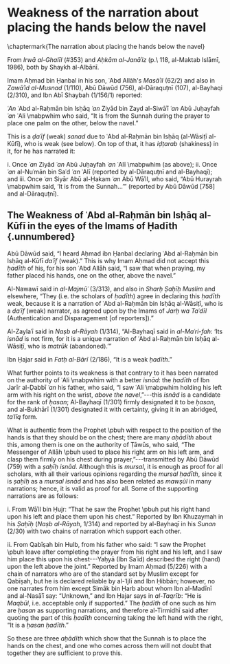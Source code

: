 

# Weakness of the narration about placing the hands below the navel

\chaptermark{The narration about placing the hands below the navel}

From _Irwā al-Ghalīl_ (#353) and _Aḥkām al-Janāʾiz_ (p.\ 118, al-Maktab Islāmī, 1986), both by Shaykh al-Albānī.

Imam Aḥmad bin Ḥanbal in his son, ʿAbd Allāh's _Masāʾil_ (62/2) and also in _Zawāʾid al-Musnad_ (1/110), Abū Dāwūd (756), al-Dāraquṭnī (107), al-Bayhaqi (2/310), and Ibn Abī Shaybah (1/156/1) reported:

_ʿAn_ ʿAbd al-Raḥmān bin Isḥāq _ʿan_ Ziyād bin Zayd al-Siwāʾī _ʿan_ Abū Juḥayfah _ʿan_ ʿAli \mabpwhim who said, “It is from the Sunnah during the prayer to place one palm on the other, below the navel.”

<!-- TODO Check _iḍṭarab_ -->

This is a _ḍaʿīf_ (weak) _sanad_ due to ʿAbd al-Raḥmān bin Isḥāq (al-Wāsiṭī al-Kūfī), who is weak (see below). On top of that, it has _iḍṭarab_ (shakiness) in it, for he has narrated it:

i. Once _ʿan_ Ziyād _ʿan_ Abū Juḥayfah _ʿan_ ʿAlī \mabpwhim (as above);
ii. Once _ʿan_ al-Nuʿmān bin Saʿd _ʿan_ ʿAlī (reported by al-Dāraquṭnī and al-Bayhaqī); and
iii. Once _ʿan_ Siyār Abū al-Ḥakam _ʿan_ Abū Wāʾil, who said, “Abū Hurayrah \mabpwhim said, ‘It is from the Sunnah...’” (reported by Abū Dāwūd [758] and al-Dāraquṭnī).

## The Weakness of ʿAbd al-Raḥmān bin Isḥāq al-Kūfī in the eyes of the Imams of Ḥadīth {.unnumbered}

Abū Dāwūd said, “I heard Aḥmad ibn Ḥanbal declaring ʿAbd al-Raḥmān bin Isḥāq al-Kūfī _daʿīf_ (weak).” This is why Imam Aḥmad did not accept this _ḥadīth_ of his, for his son ʿAbd Allāh said, “I saw that when praying, my father placed his hands, one on the other, above the navel.”

Al-Nawawī said in _al-Majmūʿ_ (3/313), and also in _Sharḥ Ṣaḥīḥ Muslim_ and elsewhere, “They (i.e. the scholars of _ḥadīth_) agree in declaring this _ḥadīth_ weak, because it is a narration of ʿAbd al-Raḥmān bin Isḥāq al-Wāsiṭī, who is a _daʿīf_ (weak) narrator, as agreed upon by the Imams of _Jarḥ wa Taʿdīl_ (Authentication and Disparagement [of reporters]).”

Al-Zaylaʿī said in _Naṣb al-Rāyah_ (1/314), “Al-Bayhaqī said in _al-Maʿri\-fah_: ‘Its _isnād_ is not firm, for it is a unique narration of ʿAbd al-Raḥmān bin Isḥāq al-Wāsiṭī, who is _matrūk_ (abandoned).’”

Ibn Ḥajar said in _Fatḥ al-Bārī_ (2/186), “It is a weak _ḥadīth_.”

What further points to its weakness is that contrary to it has been narrated on the authority of ʿAli \mabpwhim with a better _isnād_: the _ḥadīth_ of Ibn Jarīr al-Ḍabbī _ʿan_ his father, who said, “I saw ʿAli \mabpwhim holding his left arm with his right on the wrist, _above the navel_,”---this _isnād_ is a candidate for the rank of _ḥasan_; Al-Bayhaqī (1/301) firmly designated it to be _ḥasan_, and al-Bukhārī (1/301) designated it with certainty, giving it in an abridged, _taʿlīq_ form.

What is authentic from the Prophet \pbuh with respect to the position of the hands is that they should be on the chest; there are many _aḥādīth_ about this, among them is one on the authority of Ṭāwūs, who said, “The Messenger of Allāh \pbuh used to place his right arm on his left arm, and clasp them firmly on his chest during prayer,”---transmitted by Abū Dāwūd (759) with a _ṣaḥīḥ isnād_. Although this is _mursal_, it is enough as proof for all scholars, with all their various opinions regarding the _mursal ḥadīth_, since it is _ṣaḥīḥ_ as a _mursal isnād_ and has also been related as _mawṣūl_ in many narrations; hence, it is valid as proof for all. Some of the supporting narrations are as follows:

i. From Wāʾil bin Ḥujr: “That he saw the Prophet \pbuh put his right hand upon his left and place them upon his chest.” Reported by Ibn Khuzaymah in his _Ṣaḥīḥ_ (_Naṣb al-Rāyah_, 1/314) and reported by al-Bayhaqī in his _Sunan_ (2/30) with two chains of narration which support each other.

ii. From Qabīṣah bin Hulb, from his father who said: “I saw the Prophet \pbuh leave after completing the prayer from his right and his left, and I saw him place this upon his chest---Yaḥyā (Ibn Saʿīd) described the right (hand) upon the left above the joint.” Reported by Imam Aḥmad (5/226) with a chain of narrators who are of the standard set by Muslim except for Qabīṣah, but he is declared reliable by al-ʿIjlī and Ibn Ḥibbān; however, no one narrates from him except Simāk bin Ḥarb about whom Ibn al-Madīnī and al-Nasāʾī say: “Unknown,” and Ibn Ḥajar says in _al-Taqrīb_: “He is _Maqbūl_, i.e. acceptable only if supported.” The _ḥadīth_ of one such as him are _ḥasan_ as supporting narrations, and therefore al-Tirmidhī said after quoting the part of this _ḥadīth_ concerning taking the left hand with the right, “It is a _ḥasan ḥadīth_.”

So these are three _aḥādīth_ which show that the Sunnah is to place the hands on the chest, and one who comes across them will not doubt that together they are sufficient to prove this.


